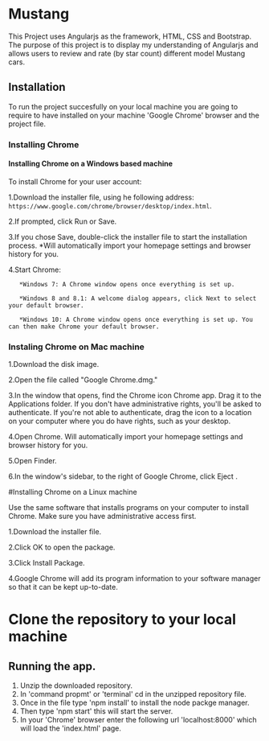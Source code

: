 # Mustang

This Project uses Angularjs as the framework, HTML, CSS and Bootstrap. The purpose of this project is to display my understanding of Angularjs and allows users to review and rate (by star count) different model Mustang cars.

## Installation

To run the project succesfully on your local machine you are going to require to have installed on your machine 'Google Chrome' browser and the project file.

### Installing Chrome

#### Installing Chrome on a Windows based machine

To install Chrome for your user account:

1.Download the installer file, using he following address: `https://www.google.com/chrome/browser/desktop/index.html`.

2.If prompted, click Run or Save.

3.If you chose Save, double-click the installer file to start the installation process.
       *Will automatically import your homepage settings and browser history for you.

4.Start Chrome:

       *Windows 7: A Chrome window opens once everything is set up.

       *Windows 8 and 8.1: A welcome dialog appears, click Next to select your default browser.

       *Windows 10: A Chrome window opens once everything is set up. You can then make Chrome your default browser.

### Instaling Chrome on Mac machine

1.Download the disk image.

2.Open the file called "Google Chrome.dmg."

3.In the window that opens, find the Chrome icon Chrome app. Drag it to the Applications folder. If you don't have              administrative rights, you'll be asked to authenticate. If you're not able to authenticate, drag the icon to a               location on your computer where you do have rights, such as your desktop.

4.Open Chrome. Will automatically import your homepage settings and browser history for you.

5.Open Finder.

6.In the window's sidebar, to the right of Google Chrome, click Eject .

#Installing Chrome on a Linux machine

Use the same software that installs programs on your computer to install Chrome. Make sure you have administrative access first.

1.Download the installer file.

2.Click OK to open the package.

3.Click Install Package.

4.Google Chrome will add its program information to your software manager so that it can be kept up-to-date.

# Clone the repository to your local machine

## Running the app.

1. Unzip the downloaded repository.
2. In 'command propmt' or 'terminal' cd in the unzipped repository file.
3. Once in the file type 'npm install' to install the node packge manager.
4. Then type 'npm start' this will start the server.
5. In your 'Chrome' browser enter the following url 'localhost:8000' which will load the 'index.html' page.

